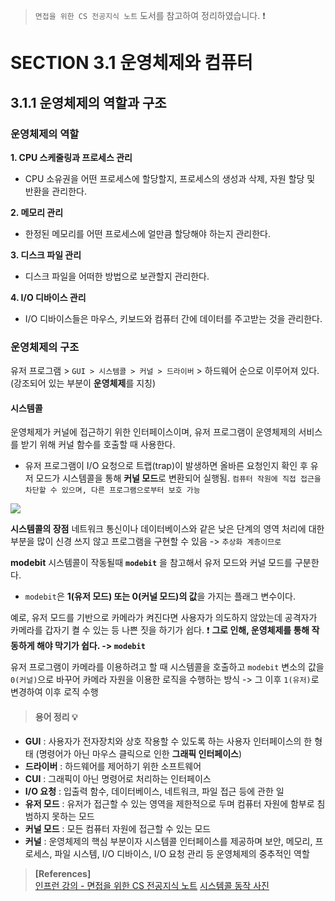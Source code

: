 > `면접을 위한 CS 전공지식 노트` 도서를 참고하여 정리하였습니다. ❗️

# SECTION 3.1 운영체제와 컴퓨터 
## 3.1.1 운영체제의 역할과 구조

### 운영체제의 역할
**1. CPU 스케줄링과 프로세스 관리** 
- CPU 소유권을 어떤 프로세스에 할당할지, 프로세스의 생성과 삭제, 자원 할당 및 반환을 관리한다.

**2. 메모리 관리**
- 한정된 메모리를 어떤 프로세스에 얼만큼 할당해야 하는지 관리한다.

**3. 디스크 파일 관리**
- 디스크 파일을 어떠한 방법으로 보관할지 관리한다.

**4. I/O 디바이스 관리**
- I/O 디바이스들은 마우스, 키보드와 컴퓨터 간에 데이터를 주고받는 것을 관리한다.

### 운영체제의 구조
유저 프로그램 > `GUI > 시스템콜 > 커널 > 드라이버` > 하드웨어 순으로 이루어져 있다. (강조되어 있는 부분이 **운영체제**를 지칭)

#### 시스템콜
운영체제가 커널에 접근하기 위한 인터페이스이며, 유저 프로그램이 운영체제의 서비스를 받기 위해 커널 함수를 호출할 때 사용한다.

- 유저 프로그램이 I/O 요청으로 트랩(trap)이 발생하면 올바른 요청인지 확인 후 유저 모드가 시스템콜을 통해 **커널 모드**로 변환되어 실행됨.
`컴퓨터 작원에 직접 접근을 차단할 수 있으며, 다른 프로그램으로부터 보호 가능`

![](https://velog.velcdn.com/images/jeongeunbae/post/8a214462-ccd4-42d8-82d1-bf4d9d217aa6/image.png)

**시스템콜의 장점**
네트워크 통신이나 데이터베이스와 같은 낮은 단계의 영역 처리에 대한 부분을 많이 신경 쓰지 않고 프로그램을 구현할 수 있음 -> `추상화 계층이므로`

**modebit**
시스템콜이 작동될때 **`modebit`** 을 참고해서 유저 모드와 커널 모드를 구분한다.
- `modebit`은 **1(유저 모드) 또는 0(커널 모드)의 값**을 가지는 플래그 변수이다.

예로, 유저 모드를 기반으로 카메라가 켜진다면 사용자가 의도하지 않았는데 공격자가 카메라를 갑자기 켤 수 있는 등 나쁜 짓을 하기가 쉽다. ❗️
**그로 인해, 운영체제를 통해 작동하게 해야 막기가 쉽다. -> `modebit`**

유저 프로그램이 카메라를 이용하려고 할 때 시스템콜을 호출하고 `modebit` 변소의 값을 `0(커널)`으로 바꾸어 카메라 자원을 이용한 로직을 수행하는 방식 -> 그 이후 `1(유저)`로 변경하여 이후 로직 수행

> #### 용어 정리 💡
- **GUI** : 사용자가 전자장치와 상호 작용할 수 있도록 하는 사용자 인터페이스의 한 형태 (명령어가 아닌 마우스 클릭으로 인한 **그래픽 인터페이스**)
- **드라이버** : 하드웨어를 제어하기 위한 소프트웨어
- **CUI** : 그래픽이 아닌 명령어로 처리하는 인터페이스
- **I/O 요청** : 입출력 함수, 데이터베이스, 네트워크, 파일 접근 등에 관한 일
- **유저 모드** : 유저가 접근할 수 있는 영역을 제한적으로 두며 컴퓨터 자원에 함부로 침범하지 못하는 모드
- **커널 모드** : 모든 컴퓨터 자원에 접근할 수 있는 모드
- **커널** : 운영체제의 핵심 부분이자 시스템콜 인터페이스를 제공하며 보안, 메모리, 프로세스, 파일 시스템, I/O 디바이스, I/O 요청 관리 등 운영체제의 중추적인 역할
  
> **[References]**
<br>[인프런 강의 - 면접을 위한 CS 전공지식 노트](https://www.inflearn.com/course/%EA%B0%9C%EB%B0%9C%EC%9E%90-%EB%A9%B4%EC%A0%91-cs-%ED%8A%B9%EA%B0%95#curriculum)
[시스템콜 동작 사진](https://luckyyowu.tistory.com/133)
